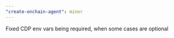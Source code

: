 ```yaml
---
"create-onchain-agent": minor
---
```


Fixed CDP env vars being required, when some cases are optional
